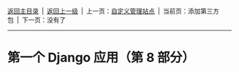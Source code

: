 [返回主目录](/docs/index)&ensp;|&ensp;[返回上一级](../index)&ensp;|&ensp;上一页：[自定义管理站点](自定义管理站点)&ensp;|&ensp;当前页：添加第三方包&ensp;|&ensp;下一页：没有了

---

# 第一个 Django 应用（第 8 部分）
